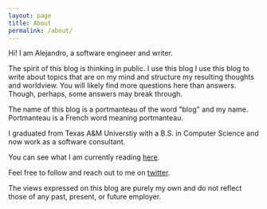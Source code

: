 ```yaml
---
layout: page
title: About
permalink: /about/
---
```


Hi! I am Alejandro, a software engineer and writer.

The spirit of this blog is thinking in public. I use this blog I use this blog to write about topics that are on my mind and structure my resulting thoughts and worldview. You will likely find more questions here than answers. Though, perhaps, some answers may break through. 

The name of this blog is a portmanteau of the word "blog" and my name.
Portmanteau is a French word meaning portmanteau.

I graduated from Texas A&M Universtiy with a B.S. in Computer Science and now work as a software consultant. 

You can see what I am currently reading [here](http://reading.alondono.me).

Feel free to follow and reach out to me on [twitter](https://twitter.com/alondono97).

The views expressed on this blog are purely my own and do not reflect those of any past, present, or future employer. 